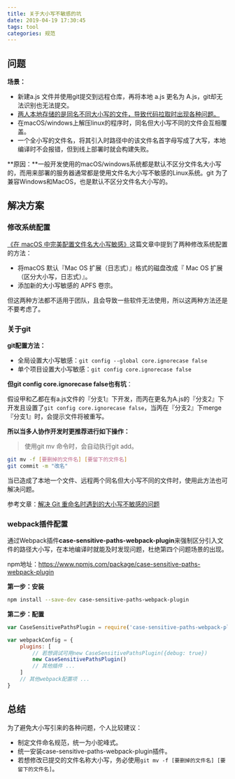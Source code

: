 ```yaml
---
title: 关于大小写不敏感的坑
date: 2019-04-19 17:30:45
tags: tool
categories: 规范
---
```


## 问题

**场景：**

- 新建a.js 文件并使用git提交到远程仓库，再将本地 a.js 更名为 A.js，git却无法识别也无法提交。
- [两人本地存储的是同名不同大小写的文件，导致代码拉取时出现各种问题。](<http://www.chengpengfei.com/2018/01/23/>)
- 在macOS/windows上解压linux的程序时，同名但大小写不同的文件会互相覆盖。
- 一个全小写的文件名，将其引入时路径中的该文件名首字母写成了大写，本地编译时不会报错，但到线上部署时就会构建失败。

**原因：**一般开发使用的macOS/windows系统都是默认不区分文件名大小写的，而用来部署的服务器通常都是使用文件名大小写不敏感的Linux系统。git 为了兼容Windows和MacOS，也是默认不区分文件名大小写的。



## 解决方案

### 修改系统配置

[《在 macOS 中完美配置文件名大小写敏感》](https://zhuanlan.zhihu.com/p/35908178)这篇文章中提到了两种修改系统配置的方法：

- 将macOS 默认『Mac OS 扩展（日志式）』格式的磁盘改成『 Mac OS 扩展（区分大小写，日志式）』。
- 添加新的大小写敏感的 APFS 卷宗。

但这两种方法都不适用于团队，且会导致一些软件无法使用，所以这两种方法还是不要考虑了。



### 关于git

**git配置方法：**

- 全局设置大小写敏感：`git config --global core.ignorecase false`
- 单个项目设置大小写敏感：`git config core.ignorecase false`



**但git config core.ignorecase false也有坑**：

假设甲和乙都在有a.js文件的『分支1』下开发，而丙在更名为A.js的『分支2』下开发且设置了`git config core.ignorecase false`，当丙在『分支2』下merge『分支1』时，会提示文件将被重写。



**所以当多人协作开发时更推荐进行如下操作：**

> 使用git mv 命令时，会自动执行git add。

```bash
git mv -f [要删掉的文件名] [要留下的文件名]
git commit -m "改名" 
```

当已造成了本地一个文件、远程两个同名但大小写不同的文件时，使用此方法也可解决问题。

参考文章：[解决 Git 重命名时遇到的大小写不敏感的问题](https://blog.walterlv.com/post/case-insensitive-in-git-rename.html)



### webpack插件配置

通过Webpack插件**case-sensitive-paths-webpack-plugin**来强制区分引入文件的路径大小写，在本地编译时就能及时发现问题，杜绝第四个问题场景的出现。

npm地址：<https://www.npmjs.com/package/case-sensitive-paths-webpack-plugin>

**第一步：安装**

```bash
npm install --save-dev case-sensitive-paths-webpack-plugin
```

**第二步：配置**

```javascript
var CaseSensitivePathsPlugin = require('case-sensitive-paths-webpack-plugin');

var webpackConfig = {
    plugins: [
      	// 若想调试可用new CaseSensitivePathsPlugin({debug: true})
        new CaseSensitivePathsPlugin()
        // 其他插件 ...
    ]
    // 其他webpack配置项 ...
}
```



## 总结

为了避免大小写引来的各种问题，个人比较建议：

- 制定文件命名规范，统一为小驼峰式。
- 统一安装case-sensitive-paths-webpack-plugin插件。
- 若想修改已提交的文件名称大小写，务必使用`git mv -f [要删掉的文件名] [要留下的文件名]`。